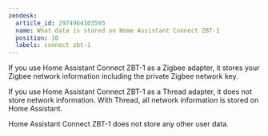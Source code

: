 ```yaml
---
zendesk:
  article_id: 2974964103593
  name: What data is stored on Home Assistant Connect ZBT-1
  position: 10
  labels: connect zbt-1
---
```


If you use Home Assistant Connect ZBT-1 as a Zigbee adapter, it stores your Zigbee network information including the private Zigbee network key.

If you use Home Assistant Connect ZBT-1 as a Thread adapter, it does not store network information. With Thread, all network information is stored on Home Assistant.

Home Assistant Connect ZBT-1 does not store any other user data.
